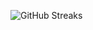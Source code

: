 ![GitHub Streaks](https://github-streaks-mqc9.onrender.com/streak/happilli/image?theme=midnight&cache_bust=1743774187&lang=ja)
